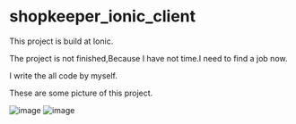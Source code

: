 # shopkeeper_ionic_client

This project is build at Ionic.

The project is not finished,Because I have not time.I need to find a job now.

I write the all code by myself.

These are some picture of this project.

 ![image](https://github.com/lokenetwork/hybird_shopping_app/blob/master/demo-picture/consult-1.png)
 ![image](https://github.com/lokenetwork/hybird_shopping_app/blob/master/demo-picture/consult-2.png)

